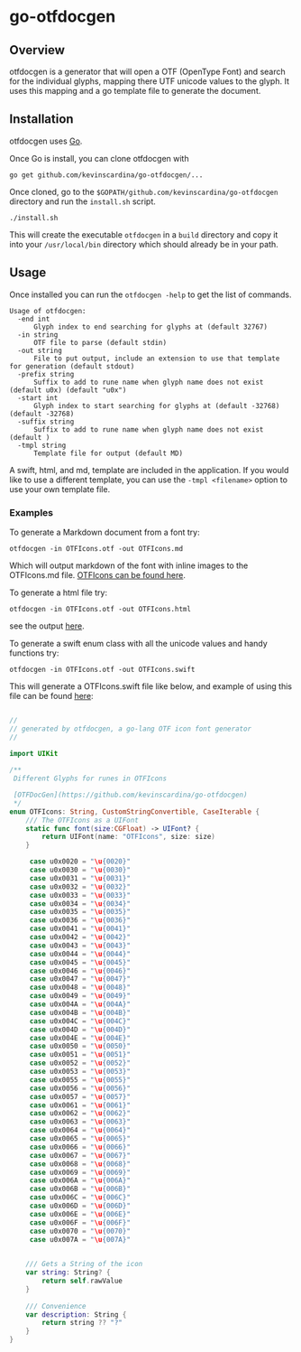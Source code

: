 # go-otfdocgen

## Overview

otfdocgen is a generator that will open a OTF (OpenType Font) and search for the individual glyphs, mapping there UTF unicode values to the glyph.  It uses this mapping and a go template file to generate the document. 

## Installation

otfdocgen uses [Go](https://golang.org/doc/install).

Once Go is install, you can clone otfdocgen with 

```
go get github.com/kevinscardina/go-otfdocgen/...
```

Once cloned, go to the `$GOPATH/github.com/kevinscardina/go-otfdocgen` directory and run the `install.sh` script.

```
./install.sh
```

This will create the executable `otfdocgen` in a `build` directory and copy it into your `/usr/local/bin` directory which should already be in your path.

## Usage

Once installed you can run the `otfdocgen -help` to get the list of commands.  

```
Usage of otfdocgen:
  -end int
      Glyph index to end searching for glyphs at (default 32767)
  -in string
      OTF file to parse (default stdin)
  -out string
      File to put output, include an extension to use that template for generation (default stdout)
  -prefix string
      Suffix to add to rune name when glyph name does not exist (default u0x) (default "u0x")
  -start int
      Glyph index to start searching for glyphs at (default -32768) (default -32768)
  -suffix string
      Suffix to add to rune name when glyph name does not exist (default )
  -tmpl string
      Template file for output (default MD)
```
A swift, html, and md, template are included in the application.  If you would like to use a different template, you can use the `-tmpl <filename>` option to use your own template file.  

### Examples

To generate a Markdown document from a font try:

```
otfdocgen -in OTFIcons.otf -out OTFIcons.md
```

Which will output markdown of the font with inline images to the OTFIcons.md file.  [OTFIcons can be found here](https://www.fontspace.com/adobe/otf-icons).

To generate a html file try:

```
otfdocgen -in OTFIcons.otf -out OTFIcons.html
```

see the output [here](./OTFIcons.html).

To generate a swift enum class with all the unicode values and handy functions try:

```
otfdocgen -in OTFIcons.otf -out OTFIcons.swift
```

This will generate a OTFIcons.swift file like below, and example of using this file can be found [here](https://github.com/kevinscardina/swift-otficon):

```swift

//
// generated by otfdocgen, a go-lang OTF icon font generator
//

import UIKit
    
/**
 Different Glyphs for runes in OTFIcons 

 [OTFDocGen](https://github.com/kevinscardina/go-otfdocgen)
 */
enum OTFIcons: String, CustomStringConvertible, CaseIterable {
	/// The OTFIcons as a UIFont
	static func font(size:CGFloat) -> UIFont? {
		return UIFont(name: "OTFIcons", size: size)
	}

	 case u0x0020 = "\u{0020}"
	 case u0x0030 = "\u{0030}"
	 case u0x0031 = "\u{0031}"
	 case u0x0032 = "\u{0032}"
	 case u0x0033 = "\u{0033}"
	 case u0x0034 = "\u{0034}"
	 case u0x0035 = "\u{0035}"
	 case u0x0036 = "\u{0036}"
	 case u0x0041 = "\u{0041}"
	 case u0x0042 = "\u{0042}"
	 case u0x0043 = "\u{0043}"
	 case u0x0044 = "\u{0044}"
	 case u0x0045 = "\u{0045}"
	 case u0x0046 = "\u{0046}"
	 case u0x0047 = "\u{0047}"
	 case u0x0048 = "\u{0048}"
	 case u0x0049 = "\u{0049}"
	 case u0x004A = "\u{004A}"
	 case u0x004B = "\u{004B}"
	 case u0x004C = "\u{004C}"
	 case u0x004D = "\u{004D}"
	 case u0x004E = "\u{004E}"
	 case u0x0050 = "\u{0050}"
	 case u0x0051 = "\u{0051}"
	 case u0x0052 = "\u{0052}"
	 case u0x0053 = "\u{0053}"
	 case u0x0055 = "\u{0055}"
	 case u0x0056 = "\u{0056}"
	 case u0x0057 = "\u{0057}"
	 case u0x0061 = "\u{0061}"
	 case u0x0062 = "\u{0062}"
	 case u0x0063 = "\u{0063}"
	 case u0x0064 = "\u{0064}"
	 case u0x0065 = "\u{0065}"
	 case u0x0066 = "\u{0066}"
	 case u0x0067 = "\u{0067}"
	 case u0x0068 = "\u{0068}"
	 case u0x0069 = "\u{0069}"
	 case u0x006A = "\u{006A}"
	 case u0x006B = "\u{006B}"
	 case u0x006C = "\u{006C}"
	 case u0x006D = "\u{006D}"
	 case u0x006E = "\u{006E}"
	 case u0x006F = "\u{006F}"
	 case u0x0070 = "\u{0070}"
	 case u0x007A = "\u{007A}"
	

	/// Gets a String of the icon
	var string: String? {
		return self.rawValue
	}
    
	/// Convenience
	var description: String {
		return string ?? "?"
	}
}
```
